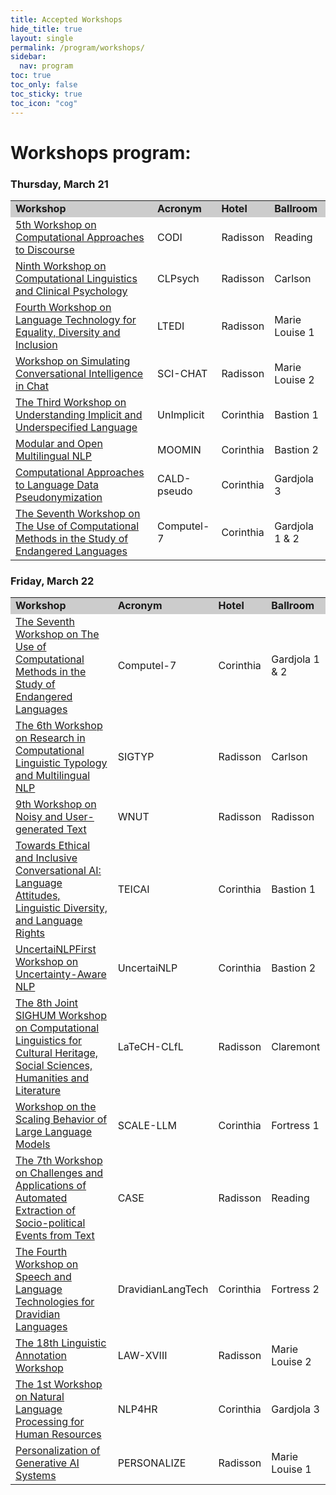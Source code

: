 ```yaml
---
title: Accepted Workshops
hide_title: true
layout: single
permalink: /program/workshops/
sidebar:
  nav: program
toc: true
toc_only: false
toc_sticky: true
toc_icon: "cog" 
---
```


<h1>Workshops program:</h1>


### Thursday, March 21
<table>
  <tr style="background-color:#cccccc">
    <td><b>Workshop</b></td>
    <td><b>Acronym</b></td>
    <td><b>Hotel</b></td>
    <td><b>Ballroom</b></td>
    <!-- <td><b>Room</b></td> -->
  </tr>

  <tr>
    <td><a href="https://sites.google.com/view/codi2024/">5th Workshop on Computational Approaches to Discourse</a>
    </td>
    <td>CODI</td>
    <td>Radisson</td>
    <td>Reading</td>
    <!-- <td>Elafiti 3</td> -->
  </tr>

  <tr>
    <td><a href="https://clpsych.org/">Ninth Workshop on Computational Linguistics and Clinical Psychology</a>
    </td>
    <td>CLPsych</td>
    <td>Radisson</td>
    <td>Carlson</td>
    <!-- <td>Elafiti 3</td> -->
  </tr>

  <tr>
    <td><a href="https://sites.google.com/view/lt-edi-2024">Fourth Workshop on Language Technology for Equality, Diversity and Inclusion</a>
    </td>
    <td>LTEDI</td>
    <td>Radisson</td>
    <td>Marie Louise 1</td>
    <!-- <td>Elafiti 3</td> -->
  </tr>

  <tr>
    <td><a href="https://sites.google.com/view/dialogue-evaluation/home?authuser=3">Workshop on Simulating Conversational Intelligence in Chat</a>
    </td>
    <td>SCI-CHAT</td>
    <td>Radisson</td>
    <td>Marie Louise 2</td>
    <!-- <td>Elafiti 3</td> -->
  </tr>

  <tr>
    <td><a href="https://unimplicit2024.github.io/">The Third Workshop on Understanding Implicit and Underspecified Language</a>
    </td>
    <td>UnImplicit</td>
    <td>Corinthia</td>
    <td>Bastion 1</td>
    <!-- <td>Elafiti 3</td> -->
  </tr>

   <tr>
    <td><a href="https://moomin-workshop.github.io/">Modular and Open Multilingual NLP</a>
    </td>
    <td>MOOMIN</td>
    <td>Corinthia</td>
    <td>Bastion 2</td>
    <!-- <td>Elafiti 3</td> -->
  </tr>

  <tr>
    <td><a href="https://mormor-karl.github.io/events/CALD-pseudo/">Computational Approaches to Language Data Pseudonymization</a>
    </td>
    <td>CALD-pseudo</td>
    <td>Corinthia</td>
    <td>Gardjola 3</td>
    <!-- <td>Elafiti 3</td> -->
  </tr>

  <tr>
    <td><a href="https://computel-workshop.org/computel-7/">The Seventh Workshop on The Use of Computational Methods in the Study of Endangered Languages</a>
    </td>
    <td>Computel-7</td>
    <td>Corinthia</td>
    <td>Gardjola 1 &amp; 2</td>
    <!-- <td>Elafiti 3</td> -->
  </tr>


</table>









### Friday, March 22

<table>
  <tr style="background-color:#cccccc">
    <td><b>Workshop</b></td>
    <td><b>Acronym</b></td>
    <td><b>Hotel</b></td>
    <td><b>Ballroom</b></td>
    <!-- <td><b>Room</b></td> -->
  </tr>


  <tr>
    <td><a href="https://computel-workshop.org/computel-7/">The Seventh Workshop on The Use of Computational Methods in the Study of Endangered Languages</a>
    </td>
    <td>Computel-7</td>
    <td>Corinthia</td>
    <td>Gardjola 1 &amp; 2</td>
    <!-- <td>Elafiti 3</td> -->
  </tr>



  <tr>
    <td><a href="https://sigtyp.github.io/workshop.html">The 6th Workshop on Research in Computational Linguistic Typology and Multilingual NLP</a>
    </td>
    <td>SIGTYP</td>
    <td>Radisson</td>
    <td>Carlson</td>
    <!-- <td>Elafiti 3</td> -->
  </tr>


  <tr>
    <td><a href="noisy-text.github.io/2024/">9th Workshop on Noisy and User-generated Text</a>
    </td>
    <td>WNUT</td>
    <td>Radisson</td>
    <td>Radisson</td>
    <!-- <td>Elafiti 3</td> -->
  </tr>

  <tr>
    <td><a href="https://sites.google.com/view/teicai2024">Towards Ethical and Inclusive Conversational AI: Language Attitudes, Linguistic Diversity, and Language Rights</a>
    </td>
    <td>TEICAI</td>
    <td>Corinthia</td>
    <td>Bastion 1</td>
    <!-- <td>Elafiti 3</td> -->
  </tr>


  <tr>
    <td><a href="https://uncertainlp.github.io/">UncertaiNLPFirst Workshop on Uncertainty-Aware NLP</a>
    </td>
    <td>UncertaiNLP</td>
    <td>Corinthia</td>
    <td>Bastion 2</td>
    <!-- <td>Elafiti 3</td> -->
  </tr>

  <tr>
    <td><a href="https://sighum.wordpress.com/events/latech-clfl-2024/">The 8th Joint SIGHUM Workshop on Computational Linguistics for Cultural Heritage, Social Sciences, Humanities and Literature</a>
    </td>
    <td>LaTeCH-CLfL</td>
    <td>Radisson</td>
    <td>Claremont</td>
    <!-- <td>Elafiti 3</td> -->
  </tr>

  <tr>
    <td><a href="https://scale-llm-24.pages.dev/">Workshop on the Scaling Behavior of Large Language Models</a>
    </td>
    <td>SCALE-LLM</td>
    <td>Corinthia</td>
    <td>Fortress 1</td>
    <!-- <td>Elafiti 3</td> -->
  </tr>

  <tr>
    <td><a href="https://emw.ku.edu.tr/case-2024">The 7th Workshop on Challenges and Applications of Automated Extraction of Socio-political Events from Text</a>
    </td>
    <td>CASE</td>
    <td>Radisson</td>
    <td>Reading</td>
    <!-- <td>Elafiti 3</td> -->
  </tr>

  <tr>
    <td><a href="https://sites.google.com/view/dravidianlangtech-2024/">The Fourth Workshop on Speech and Language Technologies for Dravidian Languages</a>
    </td>
    <td>DravidianLangTech</td>
    <td>Corinthia</td>
    <td>Fortress 2</td>
    <!-- <td>Elafiti 3</td> -->
  </tr>

  <tr>
    <td><a href="https://sigann.github.io/LAW-XVIII-2024/">The 18th Linguistic Annotation Workshop</a>
    </td>
    <td>LAW-XVIII</td>
    <td>Radisson</td>
    <td>Marie Louise 2</td>
    <!-- <td>Elafiti 3</td> -->
  </tr>


  <tr>
    <td><a href="https://megagon.ai/nlp4hr-2024/">The 1st Workshop on Natural Language Processing for Human Resources</a>
    </td>
    <td>NLP4HR</td>
    <td>Corinthia</td>
    <td>Gardjola 3</td>
    <!-- <td>Elafiti 3</td> -->
  </tr>


  <tr>
    <td><a href="https://genpersonalization.github.io/">Personalization of Generative AI Systems</a>
    </td>
    <td>PERSONALIZE</td>
    <td>Radisson</td>
    <td>Marie Louise 1</td>
    <!-- <td>Elafiti 3</td> -->
  </tr>

  </table>

